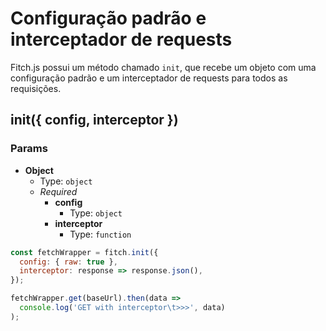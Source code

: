 # Configuração padrão e interceptador de requests

Fitch.js possui um método chamado `init`, que recebe um objeto com uma configuração padrão e um  interceptador de requests para todos as requisições.

## **init({ config, interceptor })**
### Params
- **Object**
  - Type: `object`
  - *Required*
    - **config**
      - Type: `object`
    - **interceptor**
      - Type: `function`

```js
const fetchWrapper = fitch.init({
  config: { raw: true },
  interceptor: response => response.json(),
});

fetchWrapper.get(baseUrl).then(data =>
  console.log('GET with interceptor\t>>>', data)
);
```
